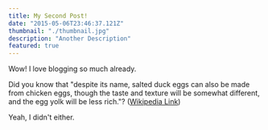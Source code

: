 ```yaml
---
title: My Second Post!
date: "2015-05-06T23:46:37.121Z"
thumbnail: "./thumbnail.jpg"
description: "Another Description"
featured: true
---
```


Wow! I love blogging so much already.

Did you know that "despite its name, salted duck eggs can also be made from
chicken eggs, though the taste and texture will be somewhat different, and the
egg yolk will be less rich."?
([Wikipedia Link](https://en.wikipedia.org/wiki/Salted_duck_egg))

Yeah, I didn't either.
